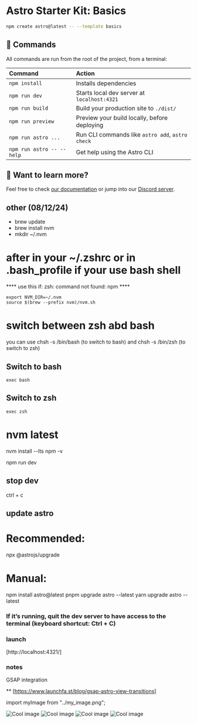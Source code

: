 # Astro Starter Kit: Basics

```sh
npm create astro@latest -- --template basics
```

## 🧞 Commands

All commands are run from the root of the project, from a terminal:

| Command                   | Action                                           |
| :------------------------ | :----------------------------------------------- |
| `npm install`             | Installs dependencies                            |
| `npm run dev`             | Starts local dev server at `localhost:4321`      |
| `npm run build`           | Build your production site to `./dist/`          |
| `npm run preview`         | Preview your build locally, before deploying     |
| `npm run astro ...`       | Run CLI commands like `astro add`, `astro check` |
| `npm run astro -- --help` | Get help using the Astro CLI                     |

## 👀 Want to learn more?

Feel free to check [our documentation](https://docs.astro.build) or jump into our [Discord server](https://astro.build/chat).

## other (08/12/24)

- brew update
- brew install nvm
- mkdir ~/.nvm

# after in your ~/.zshrc or in .bash_profile if your use bash shell

**** use this if:
zsh: command not found: npm ****

    export NVM_DIR=~/.nvm
    source $(brew --prefix nvm)/nvm.sh

# switch between zsh abd bash

you can use chsh
    -s /bin/bash
    (to switch to bash)
and
    chsh -s /bin/zsh
    (to switch to zsh)

## Switch to bash

    exec bash

## Switch to zsh

    exec zsh

# nvm latest

nvm install --lts
npm -v

npm run dev

## stop dev

ctrl + c

## update astro

# Recommended:
npx @astrojs/upgrade

# Manual:
npm install astro@latest
pnpm upgrade astro --latest
yarn upgrade astro --latest

### If it’s running, quit the dev server to have access to the terminal (keyboard shortcut: Ctrl + C)

### launch

[http://localhost:4321/]

### notes

GSAP integration

** [https://www.launchfa.st/blog/gsap-astro-view-transitions]

<!-- note -->
<!-- --- -->
import myImage from "../my_image.png";
<!-- --- -->

<!-- GOOD: `src` is the full imported image. -->
<Image src={myImage} alt="Cool image" />

<!-- GOOD: `src` is a URL. -->
<Image src="https://example.com/my_image.png" alt="Cool image" />

<!-- BAD: `src` is an image's `src` path instead of the full image object. -->
<Image src={myImage.src} alt="Cool image" />

<!-- BAD: `src` is a string filepath. -->
<Image src="../my_image.png" alt="Cool image" />